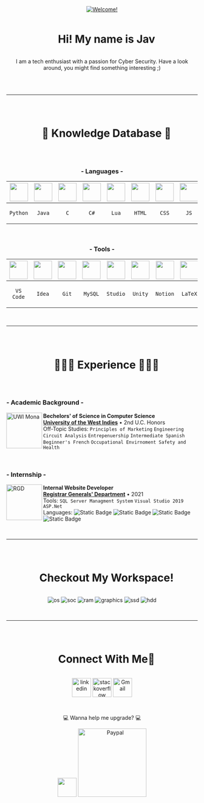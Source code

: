 <p align="center">
  <a href="https://git.io/typing-svg"><img src="https://readme-typing-svg.herokuapp.com?font=Fira+Code&duration=2500&pause=1000&color=20AEE6&center=true&random=true&width=435&lines=%F0%9F%8C%90+Welcome!+%F0%9F%8C%90;%F0%9F%8C%90+%C2%A1Bienvenido!+%F0%9F%8C%90;%F0%9F%8C%90+Bienvenue!+%F0%9F%8C%90;%F0%9F%8C%90+%ED%99%98%EC%98%81%ED%95%A9%EB%8B%88%EB%8B%A4!+%F0%9F%8C%90;%F0%9F%8C%90+Salve!+%F0%9F%8C%90" alt="Welcome!" /></a>
</p>

<div id="user-content-toc">
  <ul align="center">
    <summary><h1 style="display: inline-block">Hi! My name is Jav</h1></summary>
  </ul>
</div>
<p align="center">I am a tech enthusiast with a passion for Cyber Security.
Have a look around, you might find something interesting ;)
<p>
  
<br><br>
<!--------------------------------------------------------------------------------------------------------------------------------------------------------->

***
<br>
<div id="user-content-toc">
  <ul align="center">
    <summary><h1 style="display: inline-block">🧠 Knowledge Database 🧠</h1></summary>
  </ul>
</div>
<br>
<h3 align="center"> 
  - Languages -
</h3>
<div align="center">
  
| <img align="center" height="48px" width="48px" src="https://skillicons.dev/icons?i=python"/> | <img align="center" height="48px" width="48px" src="https://skillicons.dev/icons?i=java"/> | <img align="center" height="48px" width="48px" src="https://skillicons.dev/icons?i=c"/> | <img align="center" height="48px" width="48px" src="https://skillicons.dev/icons?i=cs"/> | <img align="center" height="48px" width="48px" src="https://skillicons.dev/icons?i=lua"/> | <img align="center" height="48px" width="48px" src="https://skillicons.dev/icons?i=html"/> | <img align="center" height="48px" width="48px" src="https://skillicons.dev/icons?i=css"/> | <img align="center" height="48px" width="48px" src="https://skillicons.dev/icons?i=javascript"/> 
|---|---|---|---|---|---|---|---
| <p align="center"> `Python` </p> | <p align="center"> `Java` </p> | <p align="center"> `C` </p> | <p align="center"> `C#` </p> | <p align="center"> `Lua` </p> | <p align="center"> `HTML` </p> | <p align="center"> `CSS` </p> | <p align="center"> `JS` </p> 

</div>

<br>
<!--------------------------------------------------------------------------------------------------------------------------------------------------------->

<h3 align="center"> 
 - Tools -
</h3>
<div align="center">

| <img align="center" height="48px" width="48px" src="https://skillicons.dev/icons?i=vscode"/> | <img align="center" height="48px" width="48px" src="https://skillicons.dev/icons?i=idea"/> | <img align="center" height="48px" width="48px" src="https://skillicons.dev/icons?i=git"/> | <img align="center" height="48px" width="48px" src="https://skillicons.dev/icons?i=mysql"/> | <img align="center" height="48px" width="48px" src="https://skillicons.dev/icons?i=androidstudio"/> | <img align="center" height="48px" width="48px" src="https://skillicons.dev/icons?i=unity"/> | <img align="center" height="48px" width="48px" src="https://skillicons.dev/icons?i=notion"/> | <img align="center" height="48px" width="48px" src="https://skillicons.dev/icons?i=latex"/> 
|---|---|---|---|---|---|---|---
| <p align="center"> `VS Code` </p> | <p align="center"> `Idea` </p> | <p align="center"> `Git` </p> | <p align="center"> `MySQL` </p> | <p align="center"> `Studio` </p> | <p align="center"> `Unity` </p> | <p align="center"> `Notion` </p> | <p align="center"> `LaTeX` </p> 

</div>

<br> 

***


<!--------------------------------------------------------------------------------------------------------------------------------------------------------->

<br>
<div id="user-content-toc">
  <ul align="center">
    <summary><h1 style="display: inline-block">👨🏻‍💻 Experience 👨🏻‍💻</h1></summary>
  </ul>
</div>
<br>
<h3> 
 - Academic Background -
</h3>


[<img align="left" height="94px" width="94px" alt="UWI Mona" src="https://upload.wikimedia.org/wikipedia/en/0/01/Coat_of_arms_of_the_University_of_the_West_Indies.png"/>](https://www.mona.uwi.edu/)
**Bechelors' of Science in Computer Science** \
[**University of the West Indies**](https://www.mona.uwi.edu/)  • 2nd U.C. Honors\
Off-Topic Studies: `Principles of Marketing` `Engineering Circuit Analysis` `Entrepenuership` 
`Intermediate Spanish` `Beginner's French` `Occupational Envirnoment Safety and Health`

<br>
<!--------------------------------------------------------------------------------------------------------------------------------------------------------->

<h3> 
 - Internship -
</h3>

[<img align="left" height="94px" width="94px" alt="RGD" src="https://jis.gov.jm/media/2020/06/rgd-logo.jpg"/>](https://www.rgd.gov.jm/)
**Internal Website Developer** \
[**Registrar Generals' Department**](https://www.rgd.gov.jm/)  • 2021\
Tools: `SQL Server Managment System` `Visual Studio 2019` `ASP.Net` <br>
Languages: ![Static Badge](https://img.shields.io/badge/JavaScript-%23F7DF1E?style=flat-square&logo=javascript&logoColor=white&color=yellow) ![Static Badge](https://img.shields.io/badge/HTML5-%23E34F26?style=flat-square&logo=html5&logoColor=white) ![Static Badge](https://img.shields.io/badge/PHP-%23777BB4?style=flat-square&logo=php&logoColor=white) ![Static Badge](https://img.shields.io/badge/CSS-%231572B6?style=flat-square&logo=css3&logoColor=white)

<br> 

***

<br>


<div id="user-content-toc">
  <ul align="center">
    <summary><h1 style="display: inline-block">Checkout My Workspace!</h1></summary>
  </ul>
</div>
<p align='center'>
  <img alt="os" src="https://img.shields.io/badge/Windows-ACER_Aspire_5-0078D6?style=for-the-badge&logo=windows&logoColor=white" />
  <img alt="soc" src="https://img.shields.io/badge/AMD-Ryzen_5-0071C5?style=for-the-badge&logo=amd&logoColor=white" />
  <img alt="ram" src="https://img.shields.io/badge/RAM-16GB-%230071C5.svg?&style=for-the-badge&logoColor=white" />
  <img alt="graphics" src="https://img.shields.io/badge/Vega-8-76B900?style=for-the-badge&logo=vega&logoColor=white" />
  <img alt="ssd" src="https://img.shields.io/badge/250%20GB%20SSD-grey?style=for-the-badge" />
  <img alt="hdd" src="https://img.shields.io/badge/250%20GB%20HDD-grey?style=for-the-badge" />
</p>

<br>

***

<br>

<div id="user-content-toc">
  <ul align="center">
    <summary><h1 style="display: inline-block">Connect With Me🤝</h1></summary>
  </ul>
</div>

<p align="center">
  
<a href="https://www.linkedin.com/in/javon-peart-55980620b/" target="blank">
  <img align="center" src="https://skillicons.dev/icons?i=linkedin" alt="linkedin" height="50" width="50"></a>

<a href="https://stackoverflow.com/users/22449316/j-peart" target="blank">
  <img align="center" src="https://skillicons.dev/icons?i=stackoverflow" alt="stackoverflow" height="50" width="50"/></a>

<a href="mailto:javonpeart@gmail.com" target="blank">
  <img align="center"src="https://skillicons.dev/icons?i=gmail" alt="Gmail" height="50" width="50"/></a>
</p>

<br>

<p align="center">
  💻 Wanna help me upgrade? 💻
</p>

<p align="center">
<a href="https://www.buymeacoffee.com/javv" target="blank">
  <img src="https://cdn.buymeacoffee.com/buttons/v2/default-blue.png" height="50"/></a> <a href="https://paypal.me/vonpeart?country.x=IN&locale.x=en_GB" target="_blank"><img src="https://user-images.githubusercontent.com/42001064/196043185-ebd61195-44ee-480f-9b76-f5eb7cfcaf55.png" alt="Paypal" width="180" ></a>
</p>

<br> 

<!---
### Potential
## <img src="https://media2.giphy.com/media/QssGEmpkyEOhBCb7e1/giphy.gif?cid=ecf05e47a0n3gi1bfqntqmob8g9aid1oyj2wr3ds3mg700bl&rid=giphy.gif" width ="25"><b> Skills</b>
--->
<!--
<p align="center">
  <a href="https://git.io/typing-svg"><img src="https://readme-typing-svg.herokuapp.com?font=monospace&duration=2000&pause=1000&color=49DB05&center=true&background=FFFFFF00&repeat=false&random=false&width=180&lines=H3LL0+EVERYNYAN" alt="Typing SVG" /></a>
  <a href="https://git.io/typing-svg"><img src="https://readme-typing-svg.herokuapp.com?font=terminal&duration=1000&pause=500&color=49DB05&background=FFFFFF00&random=false&width=100&lines=|;|;|;|;|" alt="Typing SVG" /></a>
</p>


<a href="https://git.io/typing-svg"><img src="https://readme-typing-svg.herokuapp.com?font=Fira+Code&duration=100&pause=100&color=DBDBDB&background=FFFFFF00&center=true&vCenter=true&repeat=false&random=false&width=322&height=40&lines=%F0%9F%A4%96%3A+H%7C;%F0%9F%A4%96%3AH3%7C;%F0%9F%A4%96%3AH3L%7C;%F0%9F%A4%96%3AH3LL%7C;%F0%9F%A4%96%3AH3LL0%7C;%F0%9F%A4%96%3AH3LL0+%7C;%F0%9F%A4%96%3AH3LL0+V%7C;%F0%9F%A4%96%3AH3LL0+V1%7C;%F0%9F%A4%96%3AH3LL0+V1S%7C;%F0%9F%A4%96%3AH3LL0+V1S1%7C;%F0%9F%A4%96%3AH3LL0+V1S1T%7C;%F0%9F%A4%96%3AH3LL0+V1S1T%7C;%F0%9F%A4%96%3AH3LL0+V1S1T0%7C;%F0%9F%A4%96%3AH3LL0+V1S1T0R%7C;%F0%9F%A4%96%3AH3LL0+V1S1T0R%7C" alt="Typing SVG" /></a>
-->


<!--<details>
    <summary>&#9889 🕋 <b>GitHub Stats</b></summary><br/>-->
<!--
[![Waren Gonzaga Github Stats](https://readme-stats.warengonzaga.com/api?username=warengonzaga&show_icons=true&count_private=true)](https://github.com/warengonzaga/github-readme-stats) [![Top Language](https://readme-stats.warengonzaga.com/api/top-langs?username=warengonzaga&layout=compact)](https://github.com/warengonzaga/github-readme-stats)
-->
<!--</details>
-->


